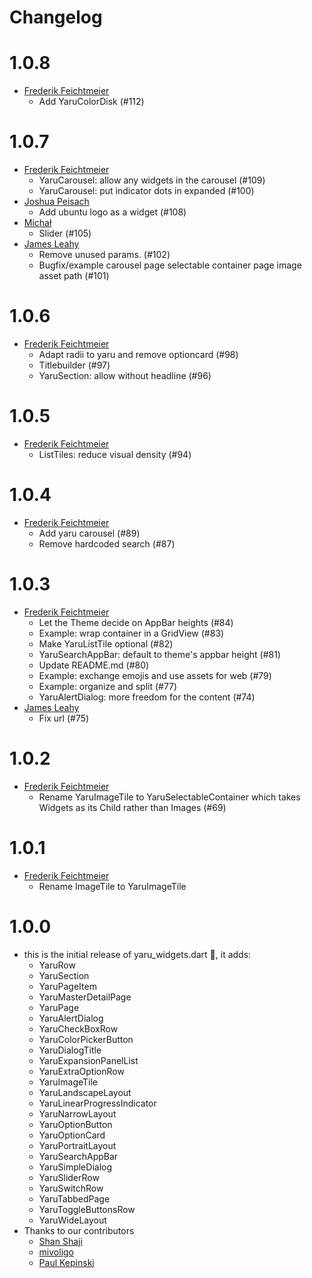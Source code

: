 # Changelog

# 1.0.8

- [Frederik Feichtmeier](https://github.com/Feichtmeier)
  - Add YaruColorDisk (#112)

# 1.0.7

- [Frederik Feichtmeier](https://github.com/Feichtmeier)
  - YaruCarousel: allow any widgets in the carousel (#109)
  - YaruCarousel: put indicator dots in expanded (#100)
- [Joshua Peisach](https://github.com/ItzSwirlz)
  - Add ubuntu logo as a widget (#108)
- [Michał](https://github.com/mivoligo)
  - Slider (#105)
- [James Leahy](https://github.com/defuncart)
  - Remove unused params. (#102)
  - Bugfix/example carousel page selectable container page image asset path (#101)

# 1.0.6

- [Frederik Feichtmeier](https://github.com/Feichtmeier)
  - Adapt radii to yaru and remove optioncard (#98)
  - Titlebuilder (#97)
  - YaruSection: allow without headline (#96)

# 1.0.5

- [Frederik Feichtmeier](https://github.com/Feichtmeier)
  - ListTiles: reduce visual density (#94)

# 1.0.4

- [Frederik Feichtmeier](https://github.com/Feichtmeier)
  - Add yaru carousel (#89)
  - Remove hardcoded search (#87)

# 1.0.3

- [Frederik Feichtmeier](https://github.com/Feichtmeier)
  - Let the Theme decide on AppBar heights (#84)
  - Example: wrap container in a GridView (#83)
  - Make YaruListTile optional (#82)
  - YaruSearchAppBar: default to theme's appbar height (#81)
  - Update README.md (#80)
  - Example: exchange emojis and use assets for web (#79)
  - Example: organize and split (#77)
  - YaruAlertDialog: more freedom for the content (#74)
- [James Leahy](https://github.com/defuncart)
  - Fix url (#75)

# 1.0.2

- [Frederik Feichtmeier](https://github.com/Feichtmeier)
  - Rename YaruImageTile to YaruSelectableContainer
    which takes Widgets as its Child rather than Images (#69)

# 1.0.1

- [Frederik Feichtmeier](https://github.com/Feichtmeier)
  - Rename ImageTile to YaruImageTile

# 1.0.0

- this is the initial release of yaru_widgets.dart 🎉, it adds:
  - YaruRow
  - YaruSection
  - YaruPageItem
  - YaruMasterDetailPage
  - YaruPage
  - YaruAlertDialog
  - YaruCheckBoxRow
  - YaruColorPickerButton
  - YaruDialogTitle
  - YaruExpansionPanelList
  - YaruExtraOptionRow
  - YaruImageTile
  - YaruLandscapeLayout
  - YaruLinearProgressIndicator
  - YaruNarrowLayout
  - YaruOptionButton
  - YaruOptionCard
  - YaruPortraitLayout
  - YaruSearchAppBar
  - YaruSimpleDialog
  - YaruSliderRow
  - YaruSwitchRow
  - YaruTabbedPage
  - YaruToggleButtonsRow
  - YaruWideLayout
- Thanks to our contributors
  - [Shan Shaji](https://github.com/shan-shaji)
  - [mivoligo](https://github.com/mivoligo)
  - [Paul Kepinski](https://github.com/Jupi007)